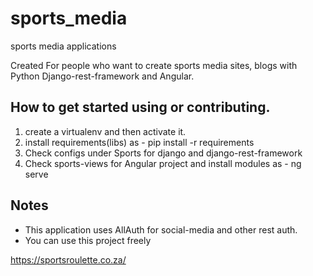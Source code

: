 # sports_media
sports media applications

Created For people who want to create sports media sites, blogs with Python Django-rest-framework and Angular.

## How to get started using or contributing.

1. create a virtualenv and then activate it.
2. install requirements(libs) as - pip install -r requirements
3. Check configs under Sports for django and django-rest-framework
4. Check sports-views for Angular project and install modules as - ng serve


## Notes
- This application uses AllAuth for social-media and other rest auth.
- You can use this project freely

https://sportsroulette.co.za/ 
